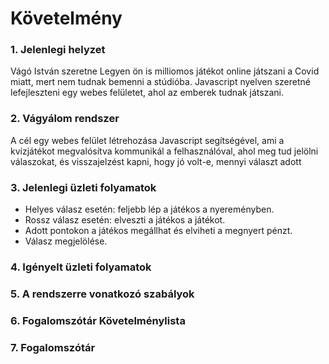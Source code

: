 # Követelmény

### 1. Jelenlegi helyzet

Vágó István szeretne Legyen ön is milliomos játékot online játszani a Covid miatt, mert nem tudnak bemenni a stúdióba. Javascript nyelven szeretné lefejleszteni egy webes felületet, ahol az emberek tudnak játszani.

### 2. Vágyálom rendszer

A cél egy webes felület létrehozása Javascript segítségével, ami a kvízjátékot megvalósítva kommunikál a felhasználóval, ahol meg tud jelölni válaszokat, és visszajelzést kapni, hogy jó volt-e, mennyi választ adott

### 3. Jelenlegi üzleti folyamatok

- Helyes válasz esetén: feljebb lép a játékos a nyereményben.
- Rossz válasz esetén: elveszti a játékos a játékot.
- Adott pontokon a játékos megállhat és elviheti a megnyert pénzt.
- Válasz megjelölése.


### 4. Igényelt üzleti folyamatok
### 5. A rendszerre vonatkozó szabályok
### 6. Fogalomszótár Követelménylista
### 7. Fogalomszótár